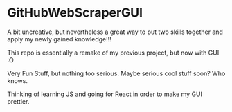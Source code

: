 # GitHubWebScraperGUI
A bit uncreative, but nevertheless a great way to put two skills together and apply my newly gained knowledge!!!

This repo is essentially a remake of my previous project, but now with GUI :O

Very Fun Stuff, but nothing too serious. Maybe serious cool stuff soon? Who knows.

Thinking of learning JS and going for React in order to make my GUI prettier. 
